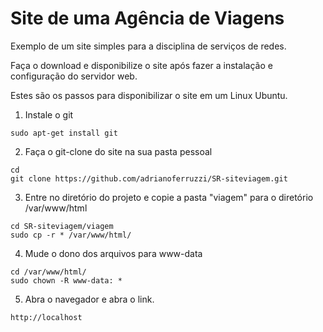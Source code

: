 # Site de uma Agência de Viagens

Exemplo de um site simples para a disciplina de serviços de redes.

Faça o download e disponibilize o site após fazer a instalação e configuração do servidor web.

Estes são os passos para disponibilizar o site em um Linux Ubuntu.

1. Instale o git
```
sudo apt-get install git
```

2. Faça o git-clone do site na sua pasta pessoal
```
cd 
git clone https://github.com/adrianoferruzzi/SR-siteviagem.git
```

3. Entre no diretório do projeto e copie a pasta "viagem" para o diretório /var/www/html
```
cd SR-siteviagem/viagem
sudo cp -r * /var/www/html/
```

4. Mude o dono dos arquivos para www-data
```
cd /var/www/html/
sudo chown -R www-data: *
```

5. Abra o navegador e abra o link.
```
http://localhost
```
